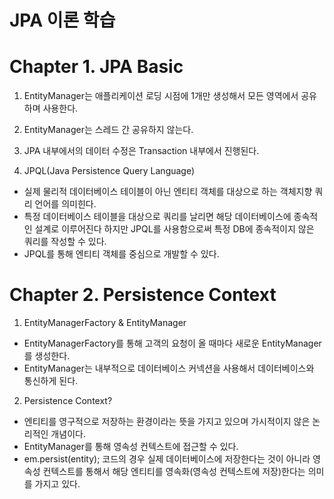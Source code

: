 # JPA 이론 학습

# Chapter 1. JPA Basic
1. EntityManager는 애플리케이션 로딩 시점에 1개만 생성해서 모든 영역에서 공유하며 사용한다.
2. EntityManager는 스레드 간 공유하지 않는다.
3. JPA 내부에서의 데이터 수정은 Transaction 내부에서 진행된다.


4. JPQL(Java Persistence Query Language)
- 실제 물리적 데이터베이스 테이블이 아닌 엔티티 객체를 대상으로 하는 객체지향 쿼리 언어를 의미힌다.
- 특정 데이터베이스 테이블을 대상으로 쿼리를 날리면 해당 데이터베이스에 종속적인 설계로 이루어진다 하지만 JPQL를
  사용함으로써 특정 DB에 종속적이지 않은 쿼리를 작성할 수 있다.
- JPQL를 통해 엔티티 객체를 중심으로 개발할 수 있다.





# Chapter 2. Persistence Context
1. EntityManagerFactory & EntityManager
- EntityManagerFactory를 통해 고객의 요청이 올 때마다 새로운 EntityManager를 생성한다.
- EntityManager는 내부적으로 데이터베이스 커넥션을 사용해서 데이터베이스와 통신하게 된다.



2. Persistence Context?
- 엔티티를 영구적으로 저장하는 환경이라는 뜻을 가지고 있으며 가시적이지 않은 논리적인 개념이다.
- EntityManager를 통해 영속성 컨텍스트에 접근할 수 있다.
- em.persist(entity); 코드의 경우 실제 데이터베이스에 저장한다는 것이 아니라 영속성 컨텍스트를 통해서
  해당 엔티티를 영속화(영속성 컨텍스트에 저장)한다는 의미를 가지고 있다.

